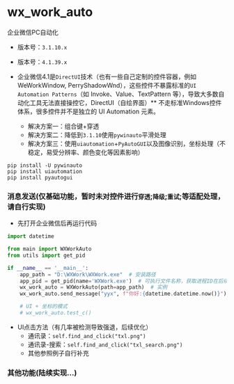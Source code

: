 # wx_work_auto

企业微信PC自动化

- 版本号：`3.1.10.x`
- 版本号：`4.1.39.x`

- 企业微信4.1是`DirectUI`技术（也有一些自己定制的控件容器，例如 WeWorkWindow, PerryShadowWnd），这些控件不暴露标准的`UI
  Automation Patterns`（如 Invoke、Value、TextPattern 等），导致大多数自动化工具无法直接操控它，DirectUI（自绘界面）**
  不走标准Windows控件体系，很多控件并不是独立的 UI Automation 元素。
    - 解决方案一：组合键+穿透
    - 解决方案二：降低到`3.1.10`使用`pywinauto`平滑处理
    - 解决方案三：使用`uiautomation`+`PyAutoGUI`以及图像识别，坐标处理（不稳定，易受分辨率、颜色变化等因素影响）

```shell
pip install -U pywinauto
pip install uiautomation
pip install pyautogui
```

### 消息发送(仅基础功能，暂时未对控件进行`穿透`;`降级`;`重试`;等适配处理，请自行实现)

- 先打开企业微信后再运行代码

```python
import datetime

from main import WXWorkAuto
from utils import get_pid

if __name__ == '__main__':
    app_path = "D:\WXWork\WXWork.exe"  # 安装路径
    app_pid = get_pid(name='WXWork.exe')  # 可执行文件名称，获取进程ID在后续的操作中进行控件窗口的切换等相关操作
    wx_work_auto = WXWorkAuto(path=app_path)  # 实例
    wx_work_auto.send_message("yyx", f"你好:{datetime.datetime.now()}")  # 消息发送

    # UI + 坐标的模式
    # wx_work_auto.test_c()
```

- UI点击方法（有几率被检测导致强退，后续优化）
    - 通讯录：`self.find_and_click("txl.png")`
    - 通讯录-搜索：`self.find_and_click("txl_search.png")`
    - 其他参照例子自行补充

### 其他功能(陆续实现...)